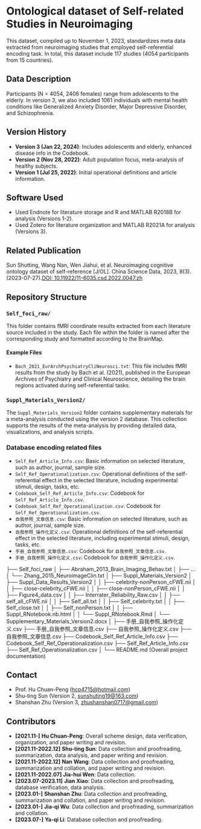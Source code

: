 # Ontological dataset of Self-related Studies in Neuroimaging
This dataset, compiled up to November 1, 2023, standardizes meta data extracted from neuroimaging studies that employed self-referential encoding task. In total, this dataset include 117 studies (4054 participants from 15 countries).

## Data Description
Participants (N = 4054, 2406 females) range from adolescents to the elderly. In version 3, we also included 1061 individuals with mental health conditions like Generalized Anxiety Disorder, Major Depressive Disorder, and Schizophrenia.

## Version History
- **Version 3 (Jan 22, 2024)**: Includes adolescents and elderly, enhanced disease info in the Codebook.
- **Version 2 (Nov 28, 2022)**: Adult population focus, meta-analysis of healthy subjects.
- **Version 1 (Jul 25, 2022)**: Initial operational definitions and article information.

## Software Used
- Used Endnote for literature storage and R and MATLAB R2018B for analysis (Versions 1-2).
- Used Zotero for literature organization and MATLAB R2021A for analysis (Versions 3).

## Related Publication
Sun Shutting, Wang Nan, Wen Jiahui, et al. Neuroimaging cognitive ontology dataset of self-reference [J/OL]. China Science Data, 2023, 8(3). (2023-07-27).[DOI: 10.11922/11-6035.csd.2022.0047.zh](https://doi.org/10.11922/11-6035.csd.2022.0047.zh)

## Repository Structure
### `Self_foci_raw/`
This folder contains fMRI coordinate results extracted from each literature source included in the study. Each file within the folder is named after the corresponding study and formatted according to the BrainMap.
#### Example Files
- `Bach_2021_EurArchPsychiatryCliNeurosci.txt`: This file includes fMRI results from the study by Bach et al. (2021), published in the European Archives of Psychiatry and Clinical Neuroscience, detailing the brain regions activated during self-referential tasks.

### `Suppl_Materials_Version2/`
The `Suppl_Materials_Version2` folder contains supplementary materials for a meta-analysis conducted using the version 2 database. This collection supports the results of the meta-analysis by providing detailed data, visualizations, and analysis scripts.

### Database encoding related files
- `Self_Ref_Article_Info.csv`: Basic information on selected literature, such as author, journal, sample size.
- `Self_Ref_Operationalization.csv`: Operational definitions of the self-referential effect in the selected literature, including experimental stimuli, design, tasks, etc.
- `Codebook_Self_Ref_Article_Info.csv`: Codebook for `Self_Ref_Article_Info.csv`.
- `Codebook_Self_Ref_Operationalization.csv`: Codebook for `Self_Ref_Operationalization.csv`.
- `自我参照_文章信息.csv`: Basic information on selected literature, such as author, journal, sample size.
- `自我参照_操作化定义.csv`: Operational definitions of the self-referential effect in the selected literature, including experimental stimuli, design, tasks, etc.
- `手册_自我参照_文章信息.csv`: Codebook for `自我参照_文章信息.csv`.
- `手册_自我参照_操作化定义.csv`: Codebook for `自我参照_操作化定义.csv`.

├── Self_foci_raw
│ ├── Abraham_2013_Brain_Imaging_Behav.txt
│ ├── ...
│ └── Zhang_2015_NeuroimageClin.txt
│
├── Suppl_Materials_Version2
│ ├── Suppl_Data_Results_Version2
│ │ ├── celebrity-nonPerson_cFWE.nii
│ │ ├── close-celebrity_cFWE.nii
│ │ ├── close-nonPerson_cFWE.nii
│ │ ├── Figure4_data.csv
│ │ ├── Interrater_Reliability_Raw.csv
│ │ ├── self_all_cFWE.nii
│ │ ├── Self_all.txt
│ │ ├── Self_celebrity.txt
│ │ ├── Self_close.txt
│ │ ├── Self_nonPerson.txt
│ │ ├── Suppl_RNotebook.nb.html
│ │ └── Suppl_RNotebook.Rmd
│ └── Supplementary_Materials_Version2.docx
│
├── 手册_自我参照_操作化定义.csv
├── 手册_自我参照_文章信息.csv
├── 自我参照_操作化定义.csv
├── 自我参照_文章信息.csv
├── Codebook_Self_Ref_Article_Info.csv
├── Codebook_Self_Ref_Operationalization.csv
├── Self_Ref_Article_Info.csv
├── Self_Ref_Operationalization.csv
│
└── README.md (Overall project documentation)

## Contact
- Prof. Hu Chuan-Peng (hcp4715@hotmail.com)
- Shu-ting Sun (Version 2, sunshuting19@163.com)
- Shanshan Zhu (Version 3, zhushanshan0717@gmail.com)

## Contributors
- **[2021.11-]** **Hu Chuan-Peng**: Overall scheme design, data verification, organization, and paper writing and revision.
- **[2021.11-2022.12]** **Shu-ting Sun**: Data collection and proofreading, summarization, data analysis, and paper writing and revision.
- **[2021.11-2022.12]** **Nan Wang**: Data collection and proofreading, summarization and collation, and paper writing and revision.
- **[2021.11-2022.07]** **Jia-hui Wen**: Data collection.
- **[2023.07-2023.11]** **Jian Xiao**: Data collection and proofreading, database verification, data analysis.
- **[2023.01-]** **Shanshan Zhu**: Data collection and proofreading, summarization and collation, and paper writing and revision.
- **[2023.01-]** **Jia-qi Wu**: Data collection and proofreading, summarization and collation.
- **[2023.07-]** **Ya-qi Li**: Database collection and proofreading.